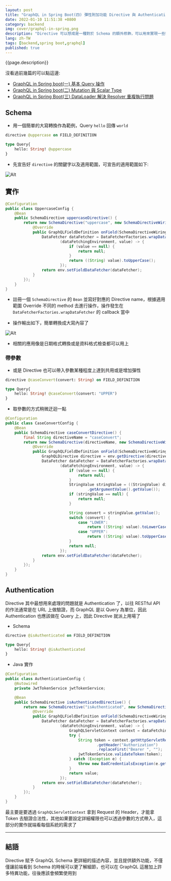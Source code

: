 ```yaml
---
layout: post
title: "GraphQL in Spring Boot(四) 彈性附加功能 Directive 與 Authentication 實現"
date: 2022-01-10 11:51:38 +0800
category: backend
img: cover/graphql-in-spring.png
description: "Directive 可以想成是一種對於 Schema 的額外修飾，可以用來實現一些額外的檢查或是資料的轉換，有種額外插件的感覺，除了在 Server 端可以實現之外在 Client 端也有相應的功能，並且本篇會間單介紹下如何使用 Directive 達到 Authentication 的功能"
lang: zh-TW
tags: [backend,spring boot,graphql]
published: true
---
```


{{page.description}}

沒看過前幾篇的可以點這邊:

+ [GraphQL in Spring boot(一) 基本 Query 操作](https://bingdoal.github.io/backend/2021/12/graphql-in-spring-boot-basic-query/)
+ [GraphQL in Spring boot(二) Mutation 與 Scalar Type](https://bingdoal.github.io/backend/2022/01/graphql-in-spring-mutation-and-scalar-type/)
+ [GraphQL in Spring Boot(三) DataLoader 解決 Resolver 重複執行問題](https://bingdoal.github.io/backend/2022/01/graphql-in-spring-dataloader/)

## Schema

+ 用一個簡單的大寫轉換作為範例，Query `hello` 回傳 `world`

```graphql
directive @uppercase on FIELD_DEFINITION

type Query{
    hello: String! @uppercase
}
```

+ 先宣告好 `directive` 的關鍵字以及適用範圍，可宣告的適用範圍如下:

![Alt]({{site.baseurl}}/assets/img/graphql-directive-on.png)

## 實作

```java
@Configuration
public class UppercaseConfig {
    @Bean
    public SchemaDirective uppercaseDirective() {
        return new SchemaDirective("uppercase", new SchemaDirectiveWiring() {
            @Override
            public GraphQLFieldDefinition onField(SchemaDirectiveWiringEnvironment<GraphQLFieldDefinition> env) {
                DataFetcher dataFetcher = DataFetcherFactories.wrapDataFetcher(env.getFieldDataFetcher(),
                        (dataFetchingEnvironment, value) -> {
                            if (value == null) {
                                return null;
                            }
                            return ((String) value).toUpperCase();
                        });
                return env.setFieldDataFetcher(dataFetcher);
            }
        });
    }
}
```

+ 註冊一個 `SchemaDirective` 的 `Bean` 並寫好對應的 Directive name，根據適用範圍 Override 不同的 method 去進行操作，操作發生在 `DataFetcherFactories.wrapDataFetcher` 的 callback 當中

+ 操作輸出如下，簡單轉換成大寫內容了

![Alt]({{site.baseurl}}/assets/img/graphql-directive-output-1.png)

+ 相關的應用像是日期格式轉換或是資料格式檢查都可以用上

### 帶參數

+ 或是 Directive 也可以帶入參數某種程度上達到共用或是增加彈性

```graphql
directive @caseConvert(convert: String) on FIELD_DEFINITION

type Query{
    hello: String! @caseConvert(convert: "UPPER")
}
```

+ 取參數的方式稍微迂迴一點

```java
@Configuration
public class CaseConvertConfig {
    @Bean
    public SchemaDirective caseConvertDirective() {
        final String directiveName = "caseConvert";
        return new SchemaDirective(directiveName, new SchemaDirectiveWiring() {
            @Override
            public GraphQLFieldDefinition onField(SchemaDirectiveWiringEnvironment<GraphQLFieldDefinition> env) {
                GraphQLDirective directive = env.getDirective(directiveName);
                DataFetcher dataFetcher = DataFetcherFactories.wrapDataFetcher(env.getFieldDataFetcher(),
                        (dataFetchingEnvironment, value) -> {
                            if (value == null) {
                                return null;
                            }
                            StringValue stringValue = ((StringValue) directive.getArgument("convert")
                                    .getArgumentValue().getValue());
                            if (stringValue == null) {
                                return null;
                            }

                            String convert = stringValue.getValue();
                            switch (convert) {
                                case "LOWER":
                                    return ((String) value).toLowerCase();
                                case "UPPER":
                                    return ((String) value).toUpperCase();
                            }
                            return null;
                        });
                return env.setFieldDataFetcher(dataFetcher);
            }
        });
    }
}
```

## Authentication

Directive 其中最想用來處理的問題就是 Authentication 了，以往 RESTful API 的作法通常是在 URL 上做驗證，而 GraphQL 是以 Query 為單位，因此 Authentication 也應該做在 Query 上，因此 Directive 就派上用場了

+ Schema

```graphql
directive @isAuthenticated on FIELD_DEFINITION

type Query{
    hello: String! @isAuthenticated
}
```

+ Java 實作

```java
@Configuration
public class AuthenticationConfig {
    @Autowired
    private JwtTokenService jwtTokenService;

    @Bean
    public SchemaDirective isAuthenticatedDirective() {
        return new SchemaDirective("isAuthenticated", new SchemaDirectiveWiring() {
            @Override
            public GraphQLFieldDefinition onField(SchemaDirectiveWiringEnvironment<GraphQLFieldDefinition> env) {
                DataFetcher dataFetcher = DataFetcherFactories.wrapDataFetcher(env.getFieldDataFetcher(),
                        (dataFetchingEnvironment, value) -> {
                            GraphQLServletContext context = dataFetchingEnvironment.getContext();
                            try {
                                String token = context.getHttpServletRequest()
                                        .getHeader("Authorization")
                                        .replaceFirst("Bearer ", "");
                                jwtTokenService.validateToken(token);
                            } catch (Exception e) {
                                throw new BadCredentialsException(e.getMessage());
                            }
                            return value;
                        });
                return env.setFieldDataFetcher(dataFetcher);
            }
        });
    }
}
```

最主要是要透過 `GraphQLServletContext` 拿到 Request 的 Header，才能拿 Token 去驗證合法性，其他如果要設定詳細權限也可以透過參數的方式帶入，這部分的實作就端看每個系統的需求了

---

## 結語

Directive 賦予 GraphQL Schema 更詳細的描述內容，並且提供額外功能，不僅僅讓前端看到 Schema 的時候可以更了解細節，也可以在 GraphQL 這層加上許多特異功能，往後應該會頻繁使用到

